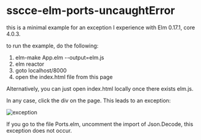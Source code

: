 # sscce-elm-ports-uncaughtError

this is a minimal example for an exception I experience with Elm 0.17.1, core 4.0.3.

to run the example, do the following:

1. elm-make App.elm --output=elm.js
2. elm reactor
3. goto localhost/8000
4. open the index.html file from this page

Alternatively, you can just open index.html locally once there exists elm.js.

In any case, click the div on the page. This leads to an exception:

![exception](https://github.com/RobertWalter83/sscce-elm-ports-uncaughtError/blob/master/ex.png)

If you go to the file Ports.elm, uncomment the import of Json.Decode, this exception does not occur.
